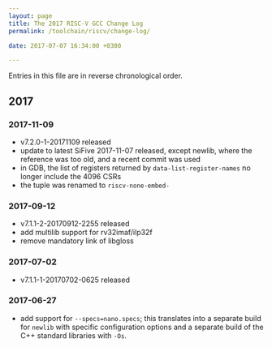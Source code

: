 ```yaml
---
layout: page
title: The 2017 RISC-V GCC Change Log
permalink: /toolchain/riscv/change-log/

date: 2017-07-07 16:34:00 +0300

---
```


Entries in this file are in reverse chronological order.

## 2017

### 2017-11-09

- v7.2.0-1-20171109 released
- update to latest SiFive 2017-11-07 released, except newlib, where the reference was too old, and a recent commit was used
- in GDB, the list of registers returned by `data-list-register-names` no longer include the 4096 CSRs
- the tuple was renamed to `riscv-none-embed-`

### 2017-09-12

- v7.1.1-2-20170912-2255 released
- add multilib support for rv32imaf/ilp32f
- remove mandatory link of libgloss

### 2017-07-02

- v7.1.1-1-20170702-0625 released

### 2017-06-27

- add support for `--specs=nano.specs`; this translates into a separate build for `newlib` with specific configuration options and a separate build of the C++ standard libraries with `-Os`.
